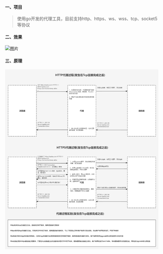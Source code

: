 #### 一、项目
> 使用go开发的代理工具，目前支持http、https、ws、wss、tcp、socket5等协议

#### 二、效果
![图片](https://beijing-storage-center-1300247079.cos.accelerate.myqcloud.com/transcode/fb89614b-2c18-4e58-93c0-d4fb5903e4c1/original.gif?response-expires=Wed%2C+06+Jul+2022+20%3A19%3A38+GMT&q-sign-algorithm=sha1&q-ak=AKIDA9rOecJlxsWsynLbbgU1GFxNWP1LOBiy&q-sign-time=1657088378%3B1657109978&q-key-time=1657088378%3B1657109978&q-header-list=host&q-url-param-list=response-expires&q-signature=3e06ad30e7da783b8e2bc3ecfad31f578c1f5700)

#### 三、原理
![图片](./代理原理.png)
